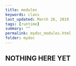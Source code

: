 ```yaml
---
title: modules
keywords: class
last_updated: March 26, 2019
tags: [runtime]
summary: ""
permalink: mydoc_modules.html
folder: mydoc
---
```


## NOTHING HERE YET

